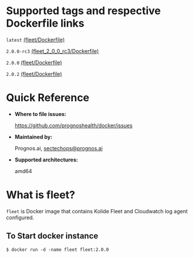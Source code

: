 # Supported tags and respective Dockerfile links

`latest` [(fleet/Dockerfile)](https://github.com/prognoshealth/docker/blob/master/fleet/Dockerfile)

`2.0.0-rc3` [(fleet_2_0_0_rc3/Dockerfile)](https://github.com/prognoshealth/docker/blob/fleet_2_0_0_rc3/fleet/Dockerfile)

`2.0.0` [(fleet/Dockerfile)](https://github.com/prognoshealth/docker/blob/fleet_2.0.0/fleet/Dockerfile)

`2.0.2` [(fleet/Dockerfile)](https://github.com/prognoshealth/docker/blob/fleet_2.0.2/fleet/Dockerfile)

# Quick Reference
- **Where to file issues:**

    https://github.com/prognoshealth/docker/issues
    
- **Maintained by:**

    Prognos.ai, sectechops@prognos.ai

- **Supported architectures:**

    amd64

# What is fleet?

`fleet` is Docker image that contains Kolide Fleet and Cloudwatch log agent configured.

## To Start docker instance

```
$ docker run -d -name fleet fleet:2.0.0
```
